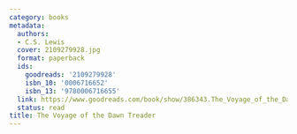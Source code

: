 ```yaml
---
category: books
metadata:
  authors:
  - C.S. Lewis
  cover: 2109279928.jpg
  format: paperback
  ids:
    goodreads: '2109279928'
    isbn_10: '0006716652'
    isbn_13: '9780006716655'
  link: https://www.goodreads.com/book/show/386343.The_Voyage_of_the_Dawn_Treader
  status: read
title: The Voyage of the Dawn Treader
---
```

